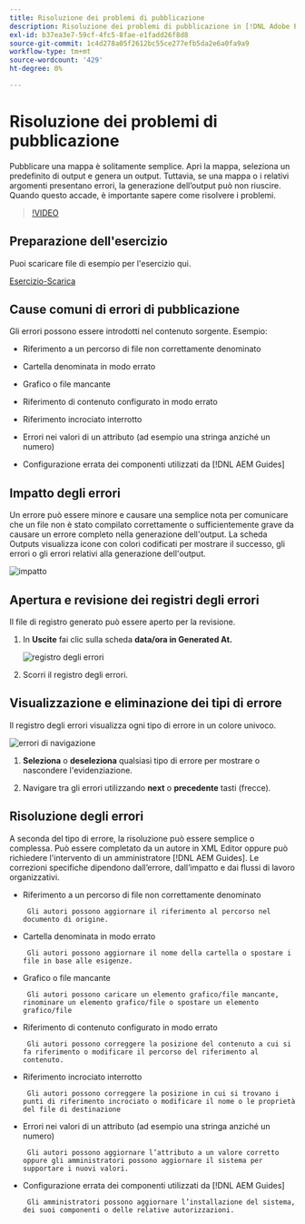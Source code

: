 ```yaml
---
title: Risoluzione dei problemi di pubblicazione
description: Risoluzione dei problemi di pubblicazione in [!DNL Adobe Experience Manager Guides]
exl-id: b37ea3e7-59cf-4fc5-8fae-e1fadd26f8d8
source-git-commit: 1c4d278a05f2612bc55ce277efb5da2e6a0fa9a9
workflow-type: tm+mt
source-wordcount: '429'
ht-degree: 0%

---
```


# Risoluzione dei problemi di pubblicazione

Pubblicare una mappa è solitamente semplice. Apri la mappa, seleziona un predefinito di output e genera un output. Tuttavia, se una mappa o i relativi argomenti presentano errori, la generazione dell’output può non riuscire. Quando questo accade, è importante sapere come risolvere i problemi.

>[!VIDEO](https://video.tv.adobe.com/v/338990?quality=12&learn=on)

## Preparazione dell&#39;esercizio

Puoi scaricare file di esempio per l&#39;esercizio qui.

[Esercizio-Scarica](assets/exercises/publishing-basic-to-advanced.zip)

## Cause comuni di errori di pubblicazione

Gli errori possono essere introdotti nel contenuto sorgente. Esempio:

* Riferimento a un percorso di file non correttamente denominato

* Cartella denominata in modo errato

* Grafico o file mancante

* Riferimento di contenuto configurato in modo errato

* Riferimento incrociato interrotto

* Errori nei valori di un attributo (ad esempio una stringa anziché un numero)

* Configurazione errata dei componenti utilizzati da [!DNL AEM Guides]

## Impatto degli errori

Un errore può essere minore e causare una semplice nota per comunicare che un file non è stato compilato correttamente o sufficientemente grave da causare un errore completo nella generazione dell&#39;output. La scheda Outputs visualizza icone con colori codificati per mostrare il successo, gli errori o gli errori relativi alla generazione dell&#39;output.

![impatto](images/error-impact.png)

## Apertura e revisione dei registri degli errori

Il file di registro generato può essere aperto per la revisione.

1. In **Uscite** fai clic sulla scheda **data/ora in Generated At.**

   ![registro degli errori](images/error-log.png)

2. Scorri il registro degli errori.

## Visualizzazione e eliminazione dei tipi di errore

Il registro degli errori visualizza ogni tipo di errore in un colore univoco.

![errori di navigazione](images/navigate-errors.png)

1. **Seleziona** o **deseleziona** qualsiasi tipo di errore per mostrare o nascondere l&#39;evidenziazione.

2. Navigare tra gli errori utilizzando **next** o **precedente** tasti (frecce).

## Risoluzione degli errori

A seconda del tipo di errore, la risoluzione può essere semplice o complessa. Può essere completato da un autore in XML Editor oppure può richiedere l&#39;intervento di un amministratore [!DNL AEM Guides]. Le correzioni specifiche dipendono dall’errore, dall’impatto e dai flussi di lavoro organizzativi.

* Riferimento a un percorso di file non correttamente denominato

       Gli autori possono aggiornare il riferimento al percorso nel documento di origine.
       
   
* Cartella denominata in modo errato

       Gli autori possono aggiornare il nome della cartella o spostare i file in base alle esigenze.
       
   
* Grafico o file mancante

       Gli autori possono caricare un elemento grafico/file mancante, rinominare un elemento grafico/file o spostare un elemento grafico/file
       
   
* Riferimento di contenuto configurato in modo errato

       Gli autori possono correggere la posizione del contenuto a cui si fa riferimento o modificare il percorso del riferimento al contenuto.
       
   
* Riferimento incrociato interrotto

       Gli autori possono correggere la posizione in cui si trovano i punti di riferimento incrociato o modificare il nome o le proprietà del file di destinazione
       
   
* Errori nei valori di un attributo (ad esempio una stringa anziché un numero)

       Gli autori possono aggiornare l’attributo a un valore corretto oppure gli amministratori possono aggiornare il sistema per supportare i nuovi valori.
       
   
* Configurazione errata dei componenti utilizzati da [!DNL AEM Guides]

       Gli amministratori possono aggiornare l’installazione del sistema, dei suoi componenti o delle relative autorizzazioni.
       
   